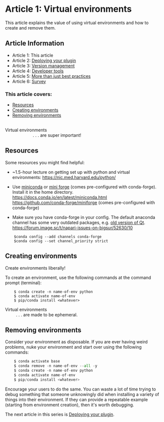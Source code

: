 # Article 1: Virtual environments  

This article explains the value of using virtual environments and how to create and remove them. 

## Article Information  

* Article 1: This article  
* Article 2: [Deploying your plugin](./article-2-deploying-your-plugin.md)  
* Article 3: [Version management](./article-3-version-management.md)     
* Article 4: [Developer tools](./article-4-developer-tools.md)   
* Article 5: [More than just best practices](./article-5-more-than-just-best-practices.md)  
* Article 6: [Survey](./article-6-Survey.md)   

### This article covers: 
* [Resources](#resources)  
* [Creating environments](#creating-environments)  
* [Removing environments](#removing-environments)

</br>
Virtual environments  
</br>&nbsp;&nbsp;&nbsp;&nbsp;&nbsp;&nbsp;&nbsp;&nbsp;&nbsp;&nbsp;&nbsp;&nbsp;&nbsp;&nbsp;&nbsp;&nbsp;&nbsp;&nbsp;&nbsp;&nbsp;&nbsp;&nbsp;&nbsp;. . . are super important!  
</br>  

## Resources
Some resources you might find helpful: 
* ~1.5-hour lecture on getting set up with python and virtual environments:
https://nic.med.harvard.edu/python/

* Use [miniconda](https://docs.conda.io/en/latest/miniconda.html) or [mini forge](https://github.com/conda-forge/miniforge) (comes pre-configured with conda-forge). Install it in the home directory.
https://docs.conda.io/en/latest/miniconda.html  
https://github.com/conda-forge/miniforge  (comes pre-configured with conda-forge) 

* Make sure you have conda-forge in your config. The default anaconda channel has some very outdated packages, e.g. [old version of Qt](https://forum.image.sc/t/napari-issues-on-bigsur/52630/10).   
https://forum.image.sc/t/napari-issues-on-bigsur/52630/10  
```console
    $conda config --add channels conda-forge  
    $conda config --set channel_priority strict  
```

## Creating environments  
  
Create environments liberally!  

To create an environment, use the following commands at the command prompt (terminal):

```console
    $ conda create -n name-of-env python
    $ conda activate name-of-env
    $ pip/conda install <whatever> 
```

Virtual environments  
&nbsp;&nbsp;&nbsp;&nbsp;&nbsp;&nbsp;&nbsp;&nbsp;  . . . are made to be ephemeral.  

## Removing environments
Consider your environment as disposable.
If you are ever having weird problems, nuke your environment and start over using the following commands:  

```python
    $ conda activate base  
    $ conda remove -n name-of-env --all -y
    $ conda create -n name-of-env python
    $ conda activate name-of-env
    $ pip/conda install <whatever>
```  
  
Encourage your users to do the same. You can waste a lot of time trying to debug something that someone unknowingly did when installing a variety of things into their environment. If they can provide a repeatable example (starting from environment creation), then it's worth debugging.

The next article in this series is [Deploying your plugin](./article-2-deploying-your-plugin.md). 
